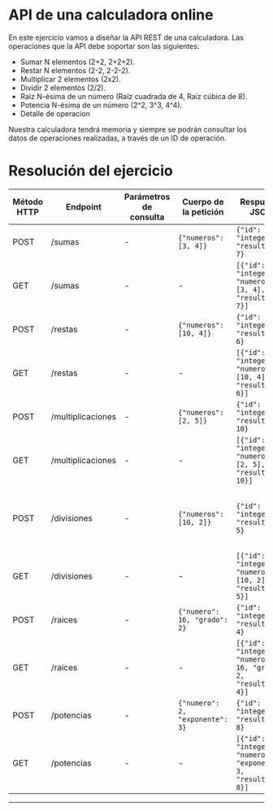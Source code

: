 # API de una calculadora online
En este ejercicio vamos a diseñar la API REST de una calculadora.
Las operaciones que la API debe soportar son las siguientes:

- Sumar N elementos (2+2, 2+2+2).
- Restar N elementos (2-2, 2-2-2).
- Multiplicar 2 elementos (2x2).
- Dividir 2 elementos (2/2).
- Raiz N-ésima de un número (Raíz cuadrada de 4, Raíz cúbica de 8).
- Potencia N-ésima de un número (2^2, 3^3, 4^4).
- Detalle de operacion

Nuestra calculadora tendrá memoria y siempre se podrán consultar los datos de operaciones realizadas, a través de un ID de operación.


# Resolución del ejercicio

| Método HTTP | Endpoint        | Parámetros de consulta | Cuerpo de la petición                       | Respuesta JSON                                    | Códigos HTTP                 |
|-------------|-----------------|------------------------|---------------------------------------------|--------------------------------------------------|------------------------------|
| POST        | /sumas          | -                      | `{"numeros": [3, 4]}`                       | `{"id": "integer", "resultado": 7}`              | 201 Creado, 400   |
| GET         | /sumas          | -                      | -                                           | `[{"id": "integer", "numeros": [3, 4], "resultado": 7}]` | 200                        |
| POST        | /restas         | -                      | `{"numeros": [10, 4]}`                      | `{"id": "integer", "resultado": 6}`              | 201 Creado, 400   |
| GET         | /restas         | -                      | -                                           | `[{"id": "integer", "numeros": [10, 4], "resultado": 6}]` | 200                        |
| POST        | /multiplicaciones | -                    | `{"numeros": [2, 5]}`                       | `{"id": "integer", "resultado": 10}`             | 201 , 400   |
| GET         | /multiplicaciones | -                    | -                                           | `[{"id": "integer", "numeros": [2, 5], "resultado": 10}]` | 200                       |
| POST        | /divisiones     | -                      | `{"numeros": [10, 2]}`                      | `{"id": "integer", "resultado": 5}`              | 201, 400, 422 División por Cero |
| GET         | /divisiones     | -                      | -                                           | `[{"id": "integer", "numeros": [10, 2], "resultado": 5}]` | 200                        |
| POST        | /raices         | -                      | `{"numero": 16, "grado": 2}`                | `{"id": "integer", "resultado": 4}`              | 201 , 400    |
| GET         | /raices         | -                      | -                                           | `[{"id": "integer", "numero": 16, "grado": 2, "resultado": 4}]` | 200                        |
| POST        | /potencias      | -                      | `{"numero": 2, "exponente": 3}`             | `{"id": "integer", "resultado": 8}`              | 201, 400   |
| GET         | /potencias      | -                      | -                                           | `[{"id": "integer", "numero": 2, "exponente": 3, "resultado": 8}]` | 200                        |

---
